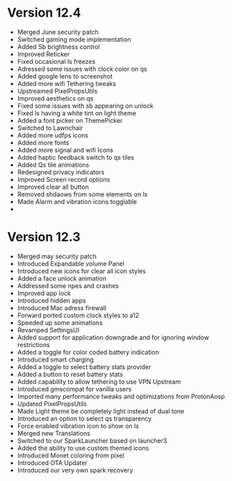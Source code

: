 # Version 12.4
- Merged June security patch
- Switched gaming mode implementation
- Added Sb brightness control
- Improved Reticker
- Fixed occasional ls freezes
- Adressed some issues with clock color on qs
- Added google lens to screenshot
- Added more wifi Tethering tweaks 
- Upstreamed PixelPropsUtils
- Improved aesthetics on qs 
- Fixed some issues with sb appearing on unlock
- Fixed ls having a white tint on light theme
- Added a font picker on ThemePicker
- Switched to Lawnchair
- Added more udfps icons
- Added more fonts
- Added more signal and wifi Icons
- Added haptic feedback switch to qs tiles
- Added Qs tile animations
- Redesigned privacy indicators
- Improved Screen record options
- Improved clear all button
- Removed shdaows from some elements on ls
- Made Alarm and vibration icons togglable
- 
# Version 12.3

- Merged may security patch
- Introduced Expandable volume Panel
- Introduced new icons for clear all icon styles 
- Added a face unlock animation 
- Addressed some npes and crashes
- Improved app lock
- Introduced hidden apps
- Introduced Mac adress firewall
- Forward ported custom clock styles to a12
- Speeded up some animations
- Revamped SettingsUI
- Added support for application downgrade and for ignoring window restrictions 
- Added a toggle for color coded battery indication
- Introduced smart charging
- Added a toggle to select battery stats provider 
- Added a button to reset battery stats
- Added capability to allow tethering to use VPN Upstream
- Introduced gmscompat for vanilla users
- Imported many performance tweaks and optimizations from ProtonAosp
- Updated PixelPropsUtils
- Made Light theme be completely light  instead of dual tone
- Introduced an option to select qs transparency
- Force enabled vibration icon to show on ls
- Merged new Translations
- Switched to our SparkLauncher based on launcher3
- Added the ability to use custom themed icons 
- Introduced Monet coloring from pixel
- Introduced OTA Updater 
- Introduced our very own spark recovery

